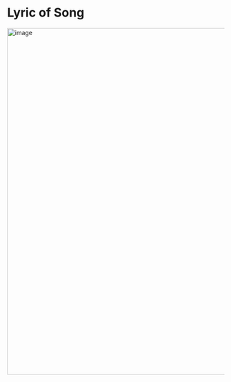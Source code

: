 # Lyric of Song

<img width="1298" height="804" alt="image" src="https://github.com/user-attachments/assets/a87b161e-ac4f-4a6c-ab30-af0461edb50c" />
